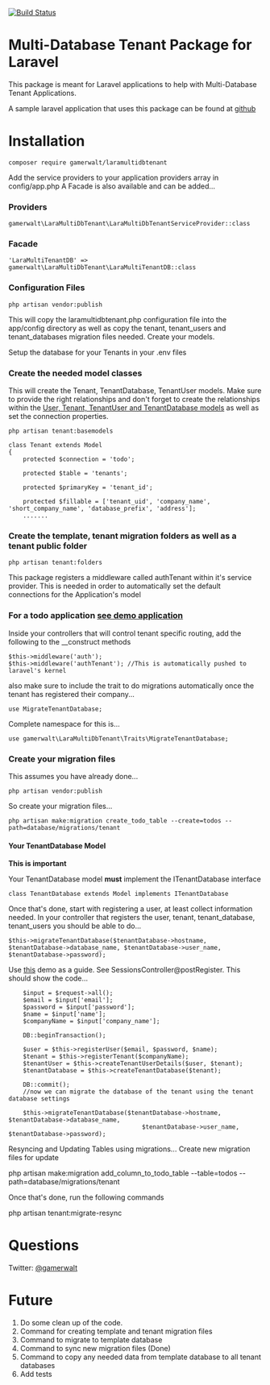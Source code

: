 [![Build Status](https://travis-ci.org/gamerwalt/laramultidbtenant.svg?branch=develop)](https://travis-ci.org/gamerwalt/laramultidbtenant)
# Multi-Database Tenant Package for Laravel #
This package is meant for Laravel applications to help with Multi-Database Tenant Applications.

A sample laravel application that uses this package can be found at [github](https://github.com/gamerwalt/TodoMultitenantDemo)

# Installation #

```
composer require gamerwalt/laramultidbtenant
```
Add the service providers to your application providers array in config/app.php
A Facade is also available and can be added...

### Providers ###
```
gamerwalt\LaraMultiDbTenant\LaraMultiDbTenantServiceProvider::class
```

### Facade ###
```
'LaraMultiTenantDB' => gamerwalt\LaraMultiDbTenant\LaraMultiTenantDB::class
```

### Configuration Files ###
```
php artisan vendor:publish
```
This will copy the laramultidbtenant.php configuration file into the app/config directory as well as copy the tenant, tenant_users and tenant_databases migration files needed. Create your models.

Setup the database for your Tenants in your .env files

### Create the needed model classes ###

This will create the Tenant, TenantDatabase, TenantUser models. Make sure to provide the right relationships and don't forget to create the relationships within the [User, Tenant, TenantUser and TenantDatabase models](https://github.com/gamerwalt/TodoMultitenantDemo/tree/master/app) as well as set the connection properties.
```
php artisan tenant:basemodels
```
```
class Tenant extends Model
{
    protected $connection = 'todo';

    protected $table = 'tenants';

    protected $primaryKey = 'tenant_id';

    protected $fillable = ['tenant_uid', 'company_name', 'short_company_name', 'database_prefix', 'address'];
    .......
```

### Create the template, tenant migration folders as well as a tenant public folder ###
```
php artisan tenant:folders
```

This package registers a middleware called authTenant within it's service provider.
This is needed in order to automatically set the default connections for the Application's model

### For a todo application [see demo application](https://github.com/gamerwalt/TodoMultitenantDemo) ###
Inside your controllers that will control tenant specific routing, add the following to the __construct methods
```
$this->middleware('auth');
$this->middleware('authTenant'); //This is automatically pushed to laravel's kernel
```
also make sure to include the trait to do migrations automatically once the tenant has registered their company...
```
use MigrateTenantDatabase;
```
Complete namespace for this is...
```
use gamerwalt\LaraMultiDbTenant\Traits\MigrateTenantDatabase;
```
### Create your migration files ###
This assumes you have already done...
```
php artisan vendor:publish
```
So create your migration files...
```
php artisan make:migration create_todo_table --create=todos --path=database/migrations/tenant
```
#### Your TenantDatabase Model ###
**This is important**

Your TenantDatabase model **must** implement the ITenantDatabase interface
```
class TenantDatabase extends Model implements ITenantDatabase
```
Once that's done, start with registering a user, at least collect information needed. In your controller that registers the user, tenant, tenant_database, tenant_users you should be able to do...
```
$this->migrateTenantDatabase($tenantDatabase->hostname, $tenantDatabase->database_name, $tenantDatabase->user_name, $tenantDatabase->password);
```
Use [this](https://github.com/gamerwalt/TodoMultitenantDemo) demo as a guide.
See SessionsController@postRegister.
This should show the code...
```
    $input = $request->all();
    $email = $input['email'];
    $password = $input['password'];
    $name = $input['name'];
    $companyName = $input['company_name'];

    DB::beginTransaction();

    $user = $this->registerUser($email, $password, $name);
    $tenant = $this->registerTenant($companyName);
    $tenantUser = $this->createTenantUserDetails($user, $tenant);
    $tenantDatabase = $this->createTenantDatabase($tenant);

    DB::commit();
    //now we can migrate the database of the tenant using the tenant database settings

    $this->migrateTenantDatabase($tenantDatabase->hostname, $tenantDatabase->database_name,
                                     $tenantDatabase->user_name, $tenantDatabase->password);
```

Resyncing and Updating Tables using migrations...
Create new migration files for update

php artisan make:migration add_column_to_todo_table --table=todos --path=database/migrations/tenant

Once that's done, run the following commands

php artisan tenant:migrate-resync

# Questions #
Twitter: [@gamerwalt](https://twitter.com/gamerwalt)

# Future #
1. Do some clean up of the code.
1. Command for creating template and tenant migration files
1. Command to migrate to template database
1. Command to sync new migration files (Done)
1. Command to copy any needed data from template database to all tenant databases
1. Add tests
